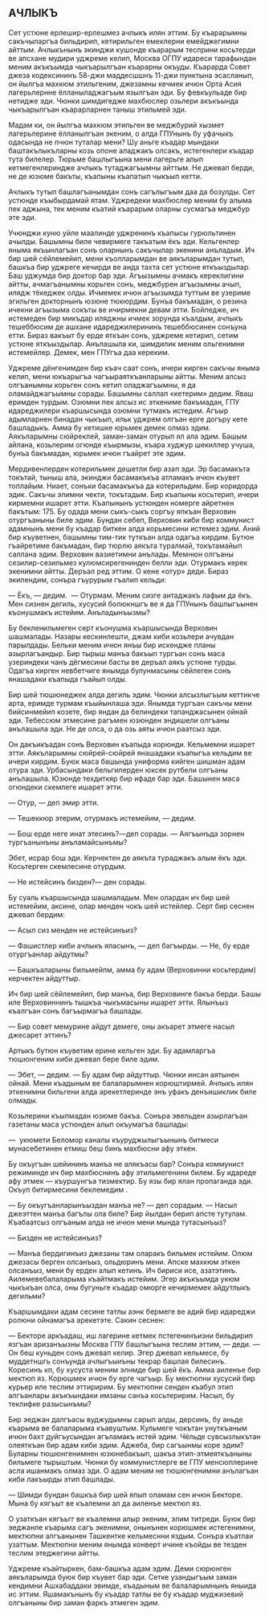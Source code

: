 ## АЧЛЫКЪ

Сет устюне ерлешир-ерлешмез ачлыкъ илян эттим.
Бу къарарымны сакъчыларгъа бильдирип, кетирильген емеклерни емейджегимни айттым.
Ачлыкънынъ экинджи кушонде къарарым тесприни косьтерди ве апсхане мудири уджреме келип, Москва ОГПУ идареси тарафындан меним акъкъымда чыкъарылгъан къарарны окъуды.
Къарарда Совет джеза кодексининъ 58-джи маддесшшнъ 11-джи пунктына эсасланып, он йылгъа махкюм этильгеним, джезамны кечмек ичюн Орта Асия лагерьлернне ёлланыладжагъым язылгъан эди.
Бу февкъульаде бир нетидже эди.
Чюнки шимдигедже махбюслер озьлери акъкъында чыкъарылгъан къарарларнен таныш этильмей эди.

Мадам ки, он йылгъа махкюм этильген ве меджбурий хызмет лагерьлерине ёлланылгъан экеним, о алда ГПУнынъ бу уфачыкъ одасында не пчюн туталар мени?
Шу аньге къадар мындаки баштакълыкъларны козь опоне аладжакъ олсакъ, истегенлери къадар тута билелер.
Тюрьме башлыгъына мени лагерьге алып кетмегенлериндже ачлыкъ тутаджагъымны айттым.
Не джевап берди, не де юзюме бакъты, къапыны къапатып чыкъып кетти.

Ачлыкъ тутып башлагъанымдан сонъ сагълыгъым даа да бозулды.
Сет устюнде къыбырдамай ятам.
Уджредеки махбюслер меним бу алыма пек аджына, тек меним къатий къарарым оларны сусмагъа меджбур эте эди.

Учюнджи куню уйле маалинде уджренинъ къапысы гурюльтинен ачылды.
Башымны биле чевирмеге такъатым ёкъ эди.
Кельгенлер яныма якъынлагъан сонъ оларнынъ сакъчылар экенини анъладым.
Ич бир шей сёйлемейип, мени къолларымдан ве аякъларымдан тутып, башкъа бир уджреге кечирди ве анда тахта сет устюне яткъыздылар.
Баш уджумда бир доктор бар эди.
Агъызымны ачмакъ кереклигини айтты, ачмагъанымны корьген сонъ, меджбурен агъызымны ачып, илядж тёкеджек олды.
Ичмемек ичюн агъызымда туттым ве узериме эгильген докторнынъ юзюне тюкюрдим.
Бунъа бакъмадан, о резина ичекни агъызыма сокъты ве ичирмекни девам этти.
Бойледже, ич истемеден бир микъдар иляджны ичмек зорунда къалдым, ачлыкъ тешеббюсим де ашхане идареджилерининъ тешеббюсинен сонъуна етти.
Бираз вакъыт бу ерде яткъан сонъ, уджреме кетирип, сетим устюне яткъыздылар.
Анълашыла ки, шимдилик меним ольгенимни истемейлер.
Демек, мен ГПУгъа даа кереким.

Уджреме дёнгенимден бир къач саат сонъ, ичери кирген сакъчы яныма келип, мени юкъарыгъа чагъыраяткъанларыны айтты.
Меним алсыз олгъанымны корьген сонъ кетип оладжагъымны, я да оламайджагъымны сорады.
Башымны саллап «кетерим» дедим.
Яваш еримден турдым.
Озюмни пек алсыз ис эткениме бакъмадан, ГПУ идареджилери къаршысында озюмни тутмакъ истедим.
Агъыр адымларнен бинадан чыкъып, ильк уджрем олгъан ерге догъру кете башладыкъ.
Амма бу кетишке юрьмек демек олмаз эдим.
Аякъларымны сюйреклей, заман-заман отурып ял ала эдим.
Башым айлана, козьлерим огюнде къырмызы, къара худжур шекиллер учуша, бунъа бакъмадан, юрьмек ичюн гъайрет эте эдим.

Мердивенлерден котерильмек дешетли бир азап эди.
Эр басамакъта токътай, тыныш ала, экинджи басамакъкъа атламакъ ичюн къувет топлайым.
Ниает, сонъки басамакъкъа да котерильдим.
Бир коридорда эдик.
Сакъчы элимни чекти, токътадым.
Бир къапыны косьтерип, ичери кирмемни ишарет этти.
Къапынынъ устюнден номерге айретнен бакътым: 175.
Бу одада мени сыкъ-сыкъ соргъу япкъан Верховин отургъаныны биле эдим.
Бундан себеп, Верховин киби бир коммунист адамнынъ мени бу къадар биткен алда корьмесини истемез эдим.
Аний бир къуветнен, башымны тим-тик туткъан алда одагъа кирдим.
Бутюн гъайретиме бакъмадан, бир тюрлю аякъта туралмай, токътамайып саллана эдим.
Верховин вазиетимни анълады.
Мемнюн олгъаны сезилир-сезильмез кулюмсирегенинден белли эди.
Отурмакъ керек экенимни айтты.
Деръал ред эттим.
О кене «отур» деди.
Бираз экилендим, сонъра гъурурым гъалип кельди:

— Ёкъ, — дедим.
 — Отурмам.
Меним сизге аитаджакъ лафым да ёкъ.
Мен сизнен дегиль, хусусий болюкншгъ ве я да ГПУнынъ башлыгъынен къонушмакъ истейим.
Анъладынъызмы?

Бу бекленильмеген серт къонушма къаршысында Верховин шашмалады.
Назары кескинлешти, джам киби козьлери ачувдан парылдады.
Бельки меним ичюн янъы бир искендже планы азырлагъандыр.
Бир тырыш манъа бакъып тургъан сонъ маса узериндеки чанъ дёгмесини басты ве деръал аякъ устюне турды.
Одагъа кирген невбетчиге янымда булунмасыны сёйлеген сонъ янашадаки къапыда гъайып олды.

Бир шей тюшюнеджек алда дегиль эдим.
Чюнки алсызлыгъым кеттикче арта, еримде турмам къыйынлаша эди.
Янымда тургъан сакъчы мени бийсинмейип козете, бир яндан да белиндеки тапанджасынен ойнай эди.
Тебессюм этмесине рагъмен юзюнден эндишели олгъаны анълашыла эди.
Не де олса, о да озь аяты ичюн раатсыз эди.

Он дакъикъадан сонъ Верховин къапыда корюнди.
Кельмемни ишарет этти.
Аякъларымны сюйрей-сюйрей янашадаки къапыгъа кельдим ве ичери кирдим.
Буюк маса башында униформа кийген шишман адам отура эди.
Урбасындаки бельгилерден юксек рутбели олгъаны анълашыла.
Юзюнде техдиткяр бир ифаде бар эди.
Башынен маса огюндеки скемлеге ишарет этти.

— Отур, — деп эмир этти.

— Тешеккюр этерим, отурмакъ истемейим, — дедим.

— Бош ерде неге инат этесинъ?—деп сорады.
— Аягъынъда зорнен тургъанынъны анъламайсынъмы?

Эбет, исрар бош эди.
Керчектен де аякъта тураджакъ алым ёкъ эди.
Косьтерген скемлесине отурдым.

— Не истейсинъ бизден?— ден сорады.

Бу суаль къаршысында шашмаладым.
Мен олардан ич бир шей истемейим, аксине, олар менден чокъ шей истейлер.
Серт бир сеснен джевап бердим:

— Асыл сиз менден не истейсинъиз?

— Фашистлер киби ачлыкъ япасынъ, — деп багъырды.
— Не, бу ерде отургъанлар айдутмы?

— Башкъаларыны бильмейпм, амма бу адам (Верховинни косьтердим) керчектен айдуттыр.

Ич бир шей сёйлемейип, бир манъа, бир Верховинге бакъа берди.
Башы иле Верховиннинъ тышкъа чыкъмасыны ишарет этти.
Ялынъыз къалгъан сонъ багъырмагъа башлады.

— Бир совет мемурине айдут демеге, оны акъарет этмеге насыл джесарет эттинъ?

Артыкъ бутюн къуветим ерине кельген эди.
Бу адамларгъа тюшюнгеним киби джевап бере биле эдим.

— Эбет, — дедим.
— Бу адам бир айдуттыр.
Чюнки инсан аятынен ойнай.
Мени къадыным ве балаларымнен корюштирмей.
Ачлыкъ илян эткенимни бильгени алда арекетлеринде энъ уфакъ денъишиклик биле олмады.

Козьлерини къыпмадан юзюме бакъа.
Сонъра эвельден азырлагъан газетаны маса устюнден алып окъумагъа башлады:

—  укюмети Беломор каналы къуруджылыгъынынъ битмеси мунасебетинен етмиш беш бинъ махбюсни афу эткен.

Бу окъугъан шейининъ манъа не алякъасы бар?
Сонъра коммунист режиминде ич бир махбюснинъ афу этильмегенини билем.
Бу идареде афу этмек — къуршунгъа тизмектир.
Бу язы бир ялан пропаганда эди.
Окъуп битирмесини беклемедим .

— Бу окъугъанларынъыздан манъа не? — деп сорадым.
— Насыл джеэттен манъа багълы ола биле?
Бир йылдан берип апсте тутулам.
Къабаатсыз олгъаным алда не ичюн мени мында тутасынъыз?

— Бизден не истейсинъиз?

— Манъа бердигинъиз джезаны там оларакъ бильмек истейим.
Олюм джезасы берген олсанъыз, ольдюринъ мени.
Апске махкюм эткен олсанъыз, мени бу ерден алып кетинъ.
Ич бириси исе, азатэтинъ.
Аилемевебалаларыма къайтмакъ истейим.
Эгер акъкъымда укюм чыкъкъан олса, оны бугуньге къадар омюрге кечирмемек айдутлыкъ дегильми?

Къаршымдаки адам сесине татлы аэнк бермеге ве адий бир идареджи ролюни ойнамагъа арекетэте.
Сакин сеснен:

— Бекторе аркъадаш, иш лагерине кетмек пстегенинъизни бильдирип язгъан аризанъызны Москва ГПУ башлыгъына теслим эттим, — деди. — Он беш куньден сонъ джевап келир.
Эгер джевап кельмесе, бу муддетншгь сонъунда ачлыгъыиъны текрар башлая билесинъ.
Коресинъ кп, бу хусуста меним элнмде бир шей ёкъ.
Амма аиленъе бир мектюп яз.
Корюшмек ичюн бу ерге чагъыр.
Бу мектюпни хусусий бир курьер иле теслим эттиририм.
Бу мектюпни сенден къабул этип алгъанлары акъкъындаки имзаны санъа косьтеририм.
Насыл, бу теклифке разысынъмы?

Бир эеджан далгъасы вуджудымны сарып алды, дерсинъ, бу аньде къарыма ве балаларыма къавуштым.
Кульмеге чокътан унуткъаным ичюн бахт дуйгъусындан агъламакъ истей эдим.
Чёльде сувсызлыкътан олеяткъан бир адам киби эдим.
Аджеба, бир сагъынмы коре эдим?
Буларны тюшюнгенимнен юзюнебакъып, шакъа этип-этмеяткъаныны бильмеге тырыштым.
Чюнки бу коммунистлерге ве ГПУ менсюплерине асла ишанмакъ олмаз эди.
О адам меним не тюшюнгенимни анълагъан киби лакъырды этип башлады.

— Шимди бундан башкъа бир шей япып оламам сен ичюн Бекторе.
Мына бу кягъыт ве къалемни ал да аиленъе мектюп яз.

О узаткъан кягъьгг ве къалемни алыр экеним, элим титреди.
Буюк бир эеджанле къарыма сагъ экенимни, онынънен корюшмек истегенимни, мектюпни алгъанынен Ташкентке кельмеснни яздым.
Сонъра къатлаи узаттым.
Мектюпни меним янымда конверт ичине къойды ве тезден теслим этеджегини айтты.

Уджреме къайтыркен, бам-башкъа адам эдим.
Деми сюрюнген аякъларымда буюк бир къувет бар эди.
Сетке узандыгъым заман кендимни Ашхабаддаки эвимде, къадыным ве балаларымнынъ яныида ис эттим.
Яшамакънынъ бу къадар татлы ве бу къадар муджизевий олгъаныны бир заман фаркъ этмеген эдим.
